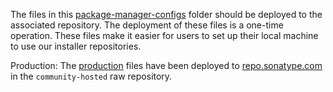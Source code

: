 The files in this [package-manager-configs](.) folder should be deployed 
to the associated repository.
The deployment of these files is a one-time operation.
These files make it easier for users to set up their local machine to use our installer repositories.

Production: The [production](nx-prod) files have been deployed to [repo.sonatype.com](https://repo.sonatype.com)
in the `community-hosted` raw repository.
